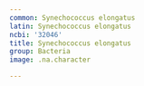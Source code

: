 ```yaml
---
common: Synechococcus elongatus
latin: Synechococcus elongatus
ncbi: '32046'
title: Synechococcus elongatus
group: Bacteria
image: .na.character

---
```


